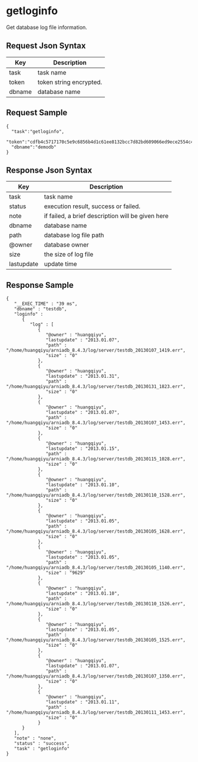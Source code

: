 # getloginfo

Get database log file information.

## Request Json Syntax

| **Key** | **Description** |
| --- | --- |
| task | task name |
| token | token string encrypted. |
| dbname | database name |

## Request Sample

```
{
  "task":"getloginfo",
  "token":"cdfb4c5717170c5e9c6856b4d1c61ee8132bcc7d82bd609066ed9ece2554c47f7926f07dd201b6aa",
  "dbname":"demodb"
}
```

## Response Json Syntax

| **Key** | **Description** |
| --- | --- |
| task | task name |
| status | execution result, success or failed. |
| note | if failed, a brief description will be given here |
| dbname | database name |
| path | database log file path |
| @owner | database owner |
| size | the size of log file |
| lastupdate | update time |

## Response Sample

```
{
   "__EXEC_TIME" : "39 ms",
   "dbname" : "testdb",
   "loginfo" : 
      {
         "log" : [
            {
               "@owner" : "huangqiyu",
               "lastupdate" : "2013.01.07",
               "path" : "/home/huangqiyu/arniadb_8.4.3/log/server/testdb_20130107_1419.err",
               "size" : "0"
            },
            {
               "@owner" : "huangqiyu",
               "lastupdate" : "2013.01.31",
               "path" : "/home/huangqiyu/arniadb_8.4.3/log/server/testdb_20130131_1823.err",
               "size" : "0"
            },
            {
               "@owner" : "huangqiyu",
               "lastupdate" : "2013.01.07",
               "path" : "/home/huangqiyu/arniadb_8.4.3/log/server/testdb_20130107_1453.err",
               "size" : "0"
            },
            {
               "@owner" : "huangqiyu",
               "lastupdate" : "2013.01.15",
               "path" : "/home/huangqiyu/arniadb_8.4.3/log/server/testdb_20130115_1028.err",
               "size" : "0"
            },
            {
               "@owner" : "huangqiyu",
               "lastupdate" : "2013.01.10",
               "path" : "/home/huangqiyu/arniadb_8.4.3/log/server/testdb_20130110_1528.err",
               "size" : "0"
            },
            {
               "@owner" : "huangqiyu",
               "lastupdate" : "2013.01.05",
               "path" : "/home/huangqiyu/arniadb_8.4.3/log/server/testdb_20130105_1628.err",
               "size" : "0"
            },
            {
               "@owner" : "huangqiyu",
               "lastupdate" : "2013.01.05",
               "path" : "/home/huangqiyu/arniadb_8.4.3/log/server/testdb_20130105_1140.err",
               "size" : "9629"
            },
            {
               "@owner" : "huangqiyu",
               "lastupdate" : "2013.01.10",
               "path" : "/home/huangqiyu/arniadb_8.4.3/log/server/testdb_20130110_1526.err",
               "size" : "0"
            },
            {
               "@owner" : "huangqiyu",
               "lastupdate" : "2013.01.05",
               "path" : "/home/huangqiyu/arniadb_8.4.3/log/server/testdb_20130105_1525.err",
               "size" : "0"
            },
            {
               "@owner" : "huangqiyu",
               "lastupdate" : "2013.01.07",
               "path" : "/home/huangqiyu/arniadb_8.4.3/log/server/testdb_20130107_1350.err",
               "size" : "0"
            },
            {
               "@owner" : "huangqiyu",
               "lastupdate" : "2013.01.11",
               "path" : "/home/huangqiyu/arniadb_8.4.3/log/server/testdb_20130111_1453.err",
               "size" : "0"
            }
      }
   ],
   "note" : "none",
   "status" : "success",
   "task" : "getloginfo"
}
```
